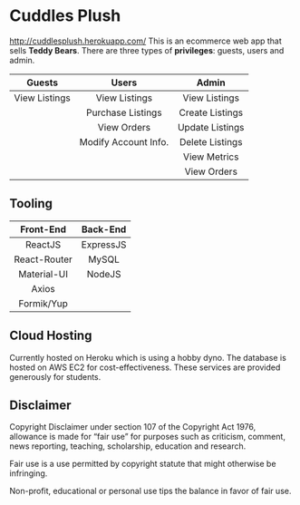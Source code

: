 # Cuddles Plush
http://cuddlesplush.herokuapp.com/
This is an ecommerce web app that sells **Teddy Bears**. There are three types of **privileges**: guests, users and admin. 

|    Guests     |        Users         |      Admin      |
| :-----------: | :------------------: | :-------------: |
| View Listings |    View Listings     |  View Listings  |
|               |  Purchase Listings   | Create Listings |
|               |     View Orders      | Update Listings |
|               | Modify Account Info. | Delete Listings |
|               |                      |  View Metrics   |
|               |                      |   View Orders   |

## Tooling

|  Front-End   | Back-End  |
| :----------: | :-------: |
|   ReactJS    | ExpressJS |
| React-Router |   MySQL   |
| Material-UI  |  NodeJS   |
|    Axios     |           |
|  Formik/Yup  |           |

## Cloud Hosting

Currently hosted on Heroku which is using a hobby dyno. The database is hosted on AWS EC2 for cost-effectiveness. These services are provided generously for students.

## Disclaimer

Copyright Disclaimer under section 107 of the Copyright Act 1976, allowance is made for “fair use” for purposes such as criticism, comment, news reporting, teaching, scholarship, education and research.

Fair use is a use permitted by copyright statute that might otherwise be infringing. 

Non-profit, educational or personal use tips the balance in favor of fair use. 
